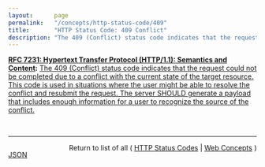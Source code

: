 ```yaml
---
layout:      page
permalink:   "/concepts/http-status-code/409"
title:       "HTTP Status Code: 409 Conflict"
description: "The 409 (Conflict) status code indicates that the request could not be completed due to a conflict with the current state of the target resource. This code is used in situations where the user might be able to resolve the conflict and resubmit the request. The server SHOULD generate a payload that includes enough information for a user to recognize the source of the conflict."
---
```


**[RFC 7231: Hypertext Transfer Protocol (HTTP/1.1): Semantics and Content](/specs/IETF/RFC/7231 "The Hypertext Transfer Protocol (HTTP) is an application-level protocol for distributed, collaborative, hypertext information systems. This document defines the semantics of HTTP/1.1 messages as expressed by request methods, request header fields, response status codes, and response header fields, along with the payload of messages (metadata and body content) and mechanisms for content negotiation."):** [The 409 (Conflict) status code indicates that the request could not be completed due to a conflict with the current state of the target resource. This code is used in situations where the user might be able to resolve the conflict and resubmit the request. The server SHOULD generate a payload that includes enough information for a user to recognize the source of the conflict.](http://tools.ietf.org/html/rfc7231#section-6.5.8 "Read documentation for HTTP Status Code &#34;409&#34;")

<br/>
<hr/>

<p style="float : left"><a href="./409.json" title="JSON representing this particular Web Concept value">JSON</a></p>
<p style="text-align: right">Return to list of all ( <a href="../http-status-codes">HTTP Status Codes</a> | <a href="../">Web Concepts</a> )</p>
